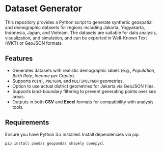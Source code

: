 # Dataset Generator

This repository provides a Python script to generate synthetic geospatial and demographic datasets for regions including Jakarta, Yogyakarta, Indonesia, Japan, and Vietnam. 
The datasets are suitable for data analysis, visualization, and simulation, and can be exported in Well-Known Text (WKT) or GeoJSON formats.

## Features

- Generates datasets with realistic demographic labels (e.g., *Population*, *Birth Rate*, *Income per Capita*).
- Supports `POINT`, `POLYGON`, and `MULTIPOLYGON` geometries.
- Option to use actual district geometries for Jakarta via GeoJSON files.
- Supports land-boundary filtering to prevent generating points over sea areas.
- Outputs in both **CSV** and **Excel** formats for compatibility with analysis tools.

## Requirements

Ensure you have Python 3.x installed. Install dependencies via pip:

```bash
pip install pandas geopandas shapely openpyxl
